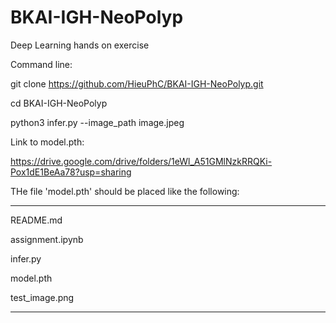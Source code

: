 # BKAI-IGH-NeoPolyp
Deep Learning hands on exercise

Command line:

git clone https://github.com/HieuPhC/BKAI-IGH-NeoPolyp.git

cd BKAI-IGH-NeoPolyp

python3 infer.py --image_path image.jpeg


Link to model.pth:

https://drive.google.com/drive/folders/1eWl_A51GMlNzkRRQKi-Pox1dE1BeAa78?usp=sharing

THe file 'model.pth' should be placed like the following:

--------------------

README.md

assignment.ipynb

infer.py

model.pth

test_image.png

--------------------
